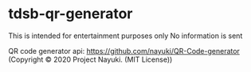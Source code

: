 # tdsb-qr-generator
This is intended for entertainment purposes only
No information is sent

QR code generator api:
https://github.com/nayuki/QR-Code-generator
(Copyright © 2020 Project Nayuki. (MIT License))
